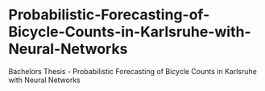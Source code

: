 # Probabilistic-Forecasting-of-Bicycle-Counts-in-Karlsruhe-with-Neural-Networks
Bachelors Thesis - Probabilistic Forecasting of Bicycle Counts in Karlsruhe with Neural Networks
